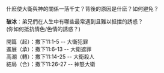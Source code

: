 什麽使大衛與神的關係一落千丈？背後的原因是什麽？如何避免？  

**破冰**：弟兄們在人生中有哪些最常遇到且難以抵擋的誘惑？  
(你如何抵抗情色/色情的誘惑？)

開篇（起）：撒下11:1-5 -- 大衛犯罪  
進展（承）：撒下11:6-13 -- 大衛遮罪  
高潮（轉）：撒下11:14-25 -- 大衛殺人  
結局（合）：撒下11:26-27 -- 神怒大衛  
